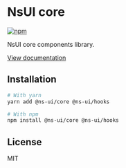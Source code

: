 # NsUI core

[![npm](https://img.shields.io/npm/dm/@ns-ui/core)](https://www.npmjs.com/package/@ns-ui/core)

NsUI core components library.

[View documentation](https://nsui.dev/)

## Installation

```bash
# With yarn
yarn add @ns-ui/core @ns-ui/hooks

# With npm
npm install @ns-ui/core @ns-ui/hooks
```

## License

MIT
